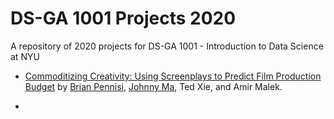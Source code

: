 # DS-GA 1001 Projects 2020
 A repository of 2020 projects for DS-GA 1001 - Introduction to Data Science at NYU

 - [Commoditizing Creativity: Using Screenplays to Predict Film Production Budget](https://github.com/JohnnyMa314/CommoditizingCreativity) by [Brian Pennisi](https://github.com/bpennisi), [Johnny Ma](https://github.com/JohnnyMa314), Ted Xie, and Amir Malek.

 - 

